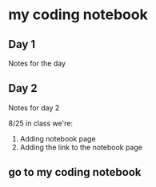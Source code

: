 # my coding notebook

## Day 1
Notes for the day

## Day 2
Notes for day 2

8/25 in class we're:
1. Adding notebook page
2. Adding the link to the notebook page
## go to my coding notebook
